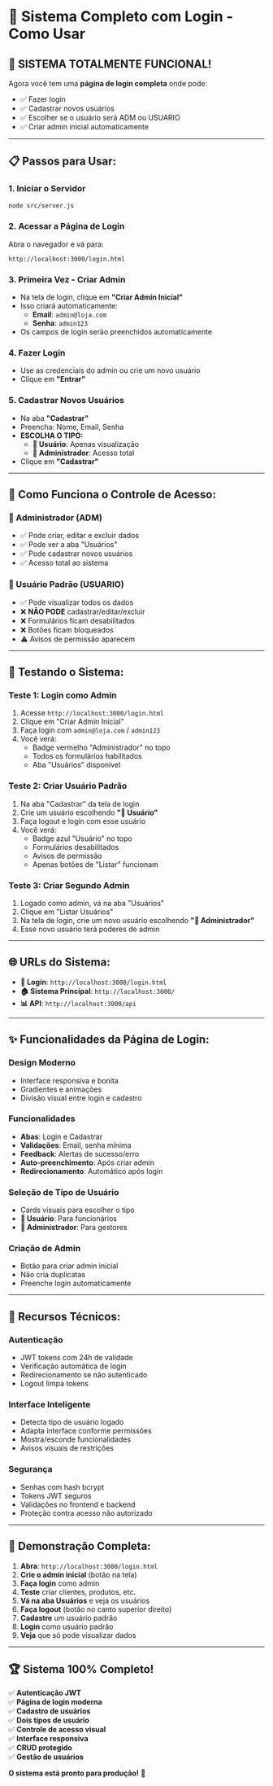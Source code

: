 # 🎉 Sistema Completo com Login - Como Usar

## 🚀 **SISTEMA TOTALMENTE FUNCIONAL!**

Agora você tem uma **página de login completa** onde pode:
- ✅ Fazer login
- ✅ Cadastrar novos usuários
- ✅ Escolher se o usuário será ADM ou USUARIO
- ✅ Criar admin inicial automaticamente

---

## 📋 **Passos para Usar:**

### 1. **Iniciar o Servidor**
```bash
node src/server.js
```

### 2. **Acessar a Página de Login**
Abra o navegador e vá para:
```
http://localhost:3000/login.html
```

### 3. **Primeira Vez - Criar Admin**
- Na tela de login, clique em **"Criar Admin Inicial"**
- Isso criará automaticamente:
  - **Email**: `admin@loja.com`
  - **Senha**: `admin123`
- Os campos de login serão preenchidos automaticamente

### 4. **Fazer Login**
- Use as credenciais do admin ou crie um novo usuário
- Clique em **"Entrar"**

### 5. **Cadastrar Novos Usuários**
- Na aba **"Cadastrar"**
- Preencha: Nome, Email, Senha
- **ESCOLHA O TIPO:**
  - **👥 Usuário**: Apenas visualização
  - **👤 Administrador**: Acesso total
- Clique em **"Cadastrar"**

---

## 🔐 **Como Funciona o Controle de Acesso:**

### **👤 Administrador (ADM)**
- ✅ Pode criar, editar e excluir dados
- ✅ Pode ver a aba "Usuários" 
- ✅ Pode cadastrar novos usuários
- ✅ Acesso total ao sistema

### **👥 Usuário Padrão (USUARIO)**
- ✅ Pode visualizar todos os dados
- ❌ **NÃO PODE** cadastrar/editar/excluir
- ❌ Formulários ficam desabilitados
- ❌ Botões ficam bloqueados
- ⚠️ Avisos de permissão aparecem

---

## 🎯 **Testando o Sistema:**

### **Teste 1: Login como Admin**
1. Acesse `http://localhost:3000/login.html`
2. Clique em "Criar Admin Inicial"
3. Faça login com `admin@loja.com` / `admin123`
4. Você verá:
   - Badge vermelho "Administrador" no topo
   - Todos os formulários habilitados
   - Aba "Usuários" disponível

### **Teste 2: Criar Usuário Padrão**
1. Na aba "Cadastrar" da tela de login
2. Crie um usuário escolhendo **"👥 Usuário"**
3. Faça logout e login com esse usuário
4. Você verá:
   - Badge azul "Usuário" no topo
   - Formulários desabilitados
   - Avisos de permissão
   - Apenas botões de "Listar" funcionam

### **Teste 3: Criar Segundo Admin**
1. Logado como admin, vá na aba "Usuários"
2. Clique em "Listar Usuários"
3. Na tela de login, crie um novo usuário escolhendo **"👤 Administrador"**
4. Esse novo usuário terá poderes de admin

---

## 🌐 **URLs do Sistema:**

- **🔑 Login**: `http://localhost:3000/login.html`
- **🏠 Sistema Principal**: `http://localhost:3000/`
- **📊 API**: `http://localhost:3000/api`

---

## ✨ **Funcionalidades da Página de Login:**

### **Design Moderno**
- Interface responsiva e bonita
- Gradientes e animações
- Divisão visual entre login e cadastro

### **Funcionalidades**
- **Abas**: Login e Cadastrar
- **Validações**: Email, senha mínima
- **Feedback**: Alertas de sucesso/erro
- **Auto-preenchimento**: Após criar admin
- **Redirecionamento**: Automático após login

### **Seleção de Tipo de Usuário**
- Cards visuais para escolher o tipo
- **👥 Usuário**: Para funcionários
- **👤 Administrador**: Para gestores

### **Criação de Admin**
- Botão para criar admin inicial
- Não cria duplicatas
- Preenche login automaticamente

---

## 🔧 **Recursos Técnicos:**

### **Autenticação**
- JWT tokens com 24h de validade
- Verificação automática de login
- Redirecionamento se não autenticado
- Logout limpa tokens

### **Interface Inteligente**
- Detecta tipo de usuário logado
- Adapta interface conforme permissões
- Mostra/esconde funcionalidades
- Avisos visuais de restrições

### **Segurança**
- Senhas com hash bcrypt
- Tokens JWT seguros
- Validações no frontend e backend
- Proteção contra acesso não autorizado

---

## 🎪 **Demonstração Completa:**

1. **Abra**: `http://localhost:3000/login.html`
2. **Crie o admin inicial** (botão na tela)
3. **Faça login** como admin
4. **Teste** criar clientes, produtos, etc.
5. **Vá na aba Usuários** e veja os usuários
6. **Faça logout** (botão no canto superior direito)
7. **Cadastre** um usuário padrão
8. **Login** como usuário padrão
9. **Veja** que só pode visualizar dados

---

## 🏆 **Sistema 100% Completo!**

✅ **Autenticação JWT**  
✅ **Página de login moderna**  
✅ **Cadastro de usuários**  
✅ **Dois tipos de usuário**  
✅ **Controle de acesso visual**  
✅ **Interface responsiva**  
✅ **CRUD protegido**  
✅ **Gestão de usuários**  

**O sistema está pronto para produção!** 🎉 